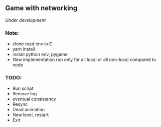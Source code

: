 ## Game with networking

_Under development_

### Note:

* clone read env in C
* yarn install
* install python env, pygame
* New implementation run only for all local or all non-local compared to node

### TODO:

* Run script
* Remove log
* eventual consistancy
* Resync
* Dead animation
* New level, restart
* Exit
